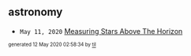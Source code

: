 ## astronomy

* <code>May 11, 2020</code> [Measuring Stars Above The Horizon](2020-05-11T00-17-00-measuring-stars-above-the-horizon.md)

<sup><sub>generated 12 May 2020 02:58:34 by <a href='https://github.com/senorprogrammer/til'>til</a></sub></sup>
